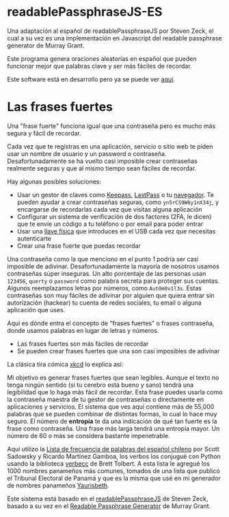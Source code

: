 # readablePassphraseJS-ES

Una adaptación al español de readablePassphraseJS por Steven Zeck, el cual a su vez es una implementación en Javascript del readable passphrase generator de Murray Grant.

Este programa genera oraciones aleatorias en español que pueden funcionar mejor que palabras clave y ser más fáciles de recordar.

Este software está en desarrollo pero ya se puede ver [aquí](http://mirrodriguezlombardo.com/passphrase/).

# Las **frases fuertes**

Una "frase fuerte" funciona igual que una contraseña pero es mucho más segura y fácil de recordar.

Cada vez que te registras en una aplicación, servicio o sitio web te piden usar un nombre de usuario y un password o contraseña. Desafortunadamente se ha vuelto casi imposible crear contraseñas realmente seguras y que al mismo tiempo sean fáciles de recordar.

Hay algunas posibles soluciones:

- Usar un gestor de claves como [Keepass](https://keepass.info/), [LastPass](https://www.lastpass.com/) o tu [navegador](https://www.mozilla.org/en-US/firefox/features/password-manager/). Te pueden ayudar a crear contraseñas seguras, como `yn5rCS9W6y1nX34j`, y encargarse de recordarlas cada vez que visitas alguna aplicación
- Configurar un sistema de verificación de dos factores (2FA, le dicen) que te envíe un código a tu teléfono o por email para poder entrar
- Usar una [llave física](https://www.yubico.com/) que introduces en el USB cada vez que necesitas autenticarte
- Crear una frase fuerte que puedas recordar

Una contraseña como la que menciono en el punto 1 podría ser casi imposible de adivinar. Desafortunadamente la mayoría de nosotros usamos contraseñas súper inseguras. Un alto porcentaje de las personas usan `123456`, `querty` o `password` como palabra secreta para proteger sus cuentas. Algunos reemplazamos letras por números, como `Aut0m0v1l3s`. Estas contraseñas son muy fáciles de adivinar por alguien que quiera entrar sin autorización (hackear) tu cuenta de redes sociales, tu email o alguna aplicación que uses.

Aquí es dónde entra el concepto de "frases fuertes" o frases contraseña, donde usamos palabras en lugar de letras y números.

- Las frases fuertes son más fáciles de recordar
- Se pueden crear frases fuertes que una son casi imposibles de adivinar

La clásica tira cómica [xkcd](https://xkcd.com/936) lo explica así:

Mi objetivo es generar frases fuertes que sean legibles. Aunque el texto no tenga ningún sentido (si tu cerebro está bueno y sano) tendrá una legibilidad que lo haga más fácil de recordar. Esta frase puedes usarla como la contraseña maestra de tu gestor de contraseñas o directamente en aplicaciones y servicios. El sistema que ves aquí contiene más de 55,000 palabras que se pueden combinar de distintas formas, lo cual lo hace muy seguro. El número de **entropía** te da una indicación de qué tan fuerte es la frase como contraseña. Una frase más larga tendrá una entropía mayor. Un número de 60 o más se considera bastante impenetrable.

Aquí utilizo la [Lista de frecuencia de palabras del español chileno](https://sadowsky.cl/lifcach.html) por Scott Sadowsky y Ricardo Martínez Gamboa, los verbos los conjugué con Python usando la biblioteca [verbecc](https://github.com/bretttolbert/verbecc) de Brett Tolbert. A esta lista le agregué los 1000 nombres panameños más comunes, tomados de una lista que publicó el Tribunal Electoral de Panamá y que es la misma que usé en mi generador de nombres panameños [Yaurisbeth](https://www.yaurisbeth.com/).

Este sistema está basado en el [readablePassphraseJS](https://github.com/xaintly/readablePassphraseJS) de Steven Zeck, basado a su vez en el [Readable Passphrase Generator](https://github.com/ligos/readablepassphrasegenerator) de Murray Grant.
